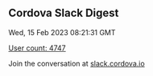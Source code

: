 ## Cordova Slack Digest
Wed, 15 Feb 2023 08:21:31 GMT

[User count: 4747](https://cordova.slack.com/)


Join the conversation at [slack.cordova.io](http://slack.cordova.io/)
